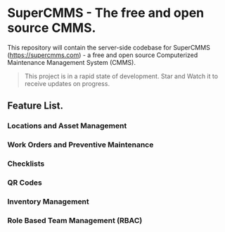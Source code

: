 # SuperCMMS - The free and open source CMMS.

This repository will contain the server-side codebase for SuperCMMS (https://supercmms.com) - a free and open source Computerized Maintenance Management System (CMMS). 
>This project is in a rapid state of development. Star and Watch it to receive updates on progress.  

## Feature List.

### Locations and Asset Management
### Work Orders and Preventive Maintenance
### Checklists
### QR Codes
### Inventory Management
### Role Based Team Management (RBAC)

